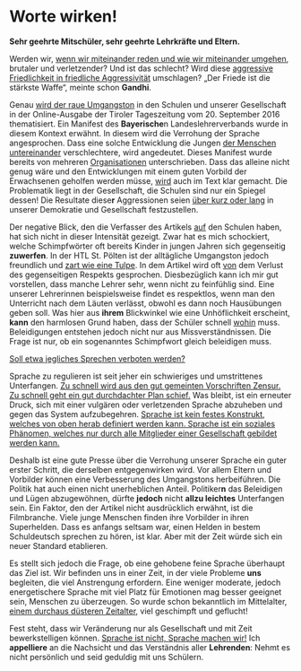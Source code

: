 # **Worte wirken!**

**Sehr geehrte Mitschüler, sehr geehrte Lehrkräfte und Eltern.**

Werden wir, <u>wenn wir miteinander reden und wie wir miteinander umgehen</u>, brutaler und verletzender? Und ist das schlecht? Wird diese <u>aggressive Friedlichkeit in friedliche Aggressivität</u> umschlagen? „Der Friede ist die stärkste Waffe“, meinte schon **Gandhi**.  

Genau <u>wird der raue Umgangston</u> in den Schulen und unserer Gesellschaft in der Online-Ausgabe der Tiroler Tageszeitung vom 20. September 2016 thematisiert. Ein Manifest des **Bayerische**n Landeslehrerverbands wurde in diesem Kontext erwähnt. In diesem wird die Verrohung der Sprache angesprochen. Dass eine solche Entwicklung die Jungen <u>der Menschen untereinander</u> verschlechtere, wird angedeutet. Dieses Manifest wurde bereits von mehreren <u>Organisationen</u> unterschrieben. Dass das alleine nicht genug wäre und den Entwicklungen mit einem guten Vorbild der Erwachsenen geholfen werden müsse, <u>wird</u> auch im Text klar gemacht. Die Problematik liegt in der Gesellschaft, die Schulen sind nur ein Spiegel dessen! Die Resultate diese**r** Aggressionen seien <u>über kurz oder lang</u> in unserer Demokratie und Gesellschaft festzustellen.  

Der negative Blick, den die Verfasser des Artikels <u>auf</u> den Schulen haben, hat sich nicht in dieser Intensität gezeigt. Zwar hat es mich schockiert, welche Schimpfwörter oft bereits Kinder in jungen Jahren sich gegenseitig **zuwerfen**. In der HTL St. Pölten ist der alltägliche Umgangston jedoch freundlich und <u>zart wie eine Tulpe</u>. In dem Artikel wird oft <u>von</u> dem Verlust des gegenseitigen Respekts gesprochen. Diesbezüglich kann ich mir gut vorstellen, dass manche Lehrer sehr, wenn nicht zu feinfühlig sind. Eine unserer Lehrerinnen beispielsweise findet es respektlos, wenn man den Unterricht nach dem Läuten verlässt, obwohl es dann noch Hausübungen geben soll. Was hier aus **ihrem** Blickwinkel wie eine Unhöflichkeit erscheint, **kann** den harmlosen Grund haben, dass der Schüler schnell <u>wohin</u> muss. Beleidigungen entstehen jedoch nicht nur aus Missverständnissen. Die Frage ist nur, ob ein sogenanntes Schimpfwort gleich beleidigen muss.  

<u>Soll etwa jegliches Sprechen verboten werden?</u>

Sprache zu regulieren ist seit jeher ein schwieriges und umstrittenes Unterfangen. <u>Zu schnell wird aus den gut gemeinten Vorschriften Zensur. Zu schnell geht ein gut durchdachter Plan schief.</u> Was bleibt, ist ein erneuter Druck, sich mit einer vulgären oder verletzenden Sprache abzuheben und gegen das System aufzubegehren. <u>Sprache ist kein festes Konstrukt, welches von oben herab definiert werden kann. Sprache ist ein soziales Phänomen, welches nur durch alle Mitglieder einer Gesellschaft gebildet werden kann.</u>  

Deshalb ist eine gute Presse über die Verrohung unserer Sprache ein guter erster Schritt, die derselben entgegenwirken wird. Vor allem Eltern und Vorbilder können eine Verbesserung des Umgangstons herbeiführen. Die Politik hat auch einen nicht unerheblichen Anteil. Politiker**n** das Beleidigen und Lügen abzugewöhnen, dürfte **jedoch** nicht **allzu leichtes** Unterfangen sein. Ein Faktor, den der Artikel nicht ausdrücklich erwähnt, ist die Filmbranche. Viele junge Menschen finden ihre Vorbilder in ihren Superhelden. Dass es anfangs seltsam war, einen Helden in bestem Schuldeutsch sprechen zu hören, ist klar. Aber mit der Zeit würde sich ein neuer Standard etablieren.  

Es stellt sich jedoch die Frage, ob eine gehobene feine Sprache überhaupt das Ziel ist. Wir befinden uns in einer Zeit, in der viele Probleme **uns** begleiten, die viel Anstrengung erfordern. Eine weniger moderate, jedoch energetischere Sprache mit viel Platz für Emotionen mag besser geeignet sein, Menschen zu überzeugen. So wurde schon bekanntlich im Mittelalter, <u>einem durchaus düsteren Zeitalter</u>, viel geschimpft und geflucht!  

Fest steht, dass wir Veränderung nur als Gesellschaft und mit Zeit bewerkstelligen können. <u>Sprache ist nicht, Sprache machen wir!</u> Ich **appelliere** an die Nachsicht und das Verständnis aller **Lehrenden**: Nehmt es nicht persönlich und seid geduldig mit uns Schülern.  
